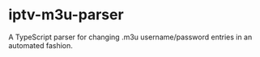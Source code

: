 # iptv-m3u-parser
A TypeScript parser for changing .m3u username/password entries in an automated fashion.

